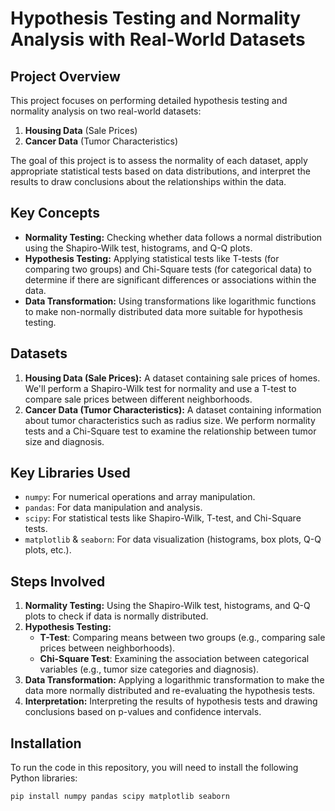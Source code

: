 # Hypothesis Testing and Normality Analysis with Real-World Datasets

## Project Overview
This project focuses on performing detailed hypothesis testing and normality analysis on two real-world datasets:
1. **Housing Data** (Sale Prices)
2. **Cancer Data** (Tumor Characteristics)

The goal of this project is to assess the normality of each dataset, apply appropriate statistical tests based on data distributions, and interpret the results to draw conclusions about the relationships within the data.

## Key Concepts
- **Normality Testing:** Checking whether data follows a normal distribution using the Shapiro-Wilk test, histograms, and Q-Q plots.
- **Hypothesis Testing:** Applying statistical tests like T-tests (for comparing two groups) and Chi-Square tests (for categorical data) to determine if there are significant differences or associations within the data.
- **Data Transformation:** Using transformations like logarithmic functions to make non-normally distributed data more suitable for hypothesis testing.

## Datasets
1. **Housing Data (Sale Prices):** A dataset containing sale prices of homes. We'll perform a Shapiro-Wilk test for normality and use a T-test to compare sale prices between different neighborhoods.
2. **Cancer Data (Tumor Characteristics):** A dataset containing information about tumor characteristics such as radius size. We perform normality tests and a Chi-Square test to examine the relationship between tumor size and diagnosis.

## Key Libraries Used
- `numpy`: For numerical operations and array manipulation.
- `pandas`: For data manipulation and analysis.
- `scipy`: For statistical tests like Shapiro-Wilk, T-test, and Chi-Square tests.
- `matplotlib` & `seaborn`: For data visualization (histograms, box plots, Q-Q plots, etc.).

## Steps Involved
1. **Normality Testing:** Using the Shapiro-Wilk test, histograms, and Q-Q plots to check if data is normally distributed.
2. **Hypothesis Testing:** 
   - **T-Test**: Comparing means between two groups (e.g., comparing sale prices between neighborhoods).
   - **Chi-Square Test**: Examining the association between categorical variables (e.g., tumor size categories and diagnosis).
3. **Data Transformation:** Applying a logarithmic transformation to make the data more normally distributed and re-evaluating the hypothesis tests.
4. **Interpretation:** Interpreting the results of hypothesis tests and drawing conclusions based on p-values and confidence intervals.

## Installation
To run the code in this repository, you will need to install the following Python libraries:

```bash
pip install numpy pandas scipy matplotlib seaborn
